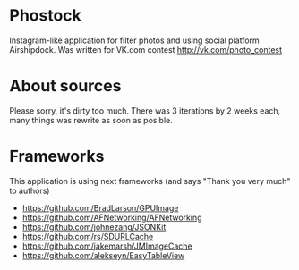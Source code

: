 Phostock
========

Instagram-like application for filter photos and using social platform Airshipdock. Was written for VK.com contest http://vk.com/photo_contest


About sources
========
Please sorry, it's dirty too much. There was 3 iterations by 2 weeks each, many things was rewrite as soon as posible.

Frameworks
========
This application is using next frameworks (and says "Thank you very much" to authors)
* https://github.com/BradLarson/GPUImage
* https://github.com/AFNetworking/AFNetworking
* https://github.com/johnezang/JSONKit
* https://github.com/rs/SDURLCache
* https://github.com/jakemarsh/JMImageCache
* https://github.com/alekseyn/EasyTableView
